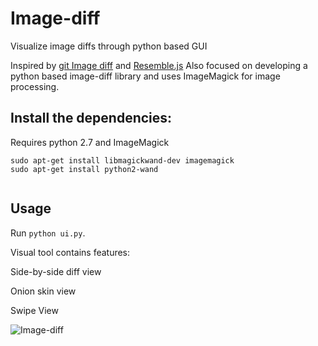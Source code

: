 # Image-diff
Visualize image diffs through python based GUI

Inspired by [git Image diff]() and [Resemble.js](http://huddle.github.io/Resemble.js/)
Also  focused on developing a python based image-diff library and uses ImageMagick for image processing.

## Install the dependencies:
 Requires
  python 2.7 and  ImageMagick
    
  ```
  sudo apt-get install libmagickwand-dev imagemagick
  sudo apt-get install python2-wand
     
   ```
## Usage
Run `python ui.py`.

Visual tool contains features:
  
  Side-by-side diff view
  
  Onion skin view
  
  Swipe View
  
![Image-diff](https://github.com/linganesan/Image-diff/blob/master/data/screenshot/readme.jpg)



